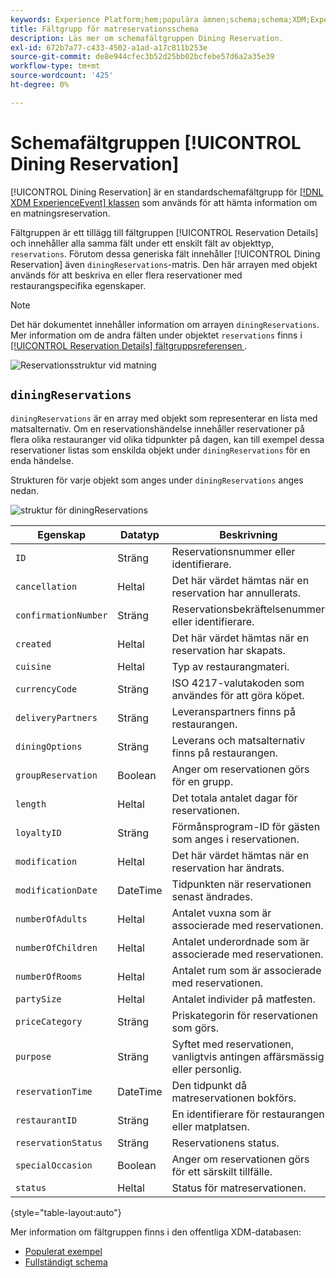 ```yaml
---
keywords: Experience Platform;hem;populära ämnen;schema;schema;XDM;ExperienceEvent;fields;schemas;Schema design;field group;field group;reservation;matning;
title: Fältgrupp för matreservationsschema
description: Läs mer om schemafältgruppen Dining Reservation.
exl-id: 672b7a77-c433-4502-a1ad-a17c811b253e
source-git-commit: de8e944cfec3b52d25bb02bcfebe57d6a2a35e39
workflow-type: tm+mt
source-wordcount: '425'
ht-degree: 0%

---
```


# Schemafältgruppen [!UICONTROL Dining Reservation]

[!UICONTROL Dining Reservation] är en standardschemafältgrupp för [[!DNL XDM ExperienceEvent] klassen](../../classes/experienceevent.md) som används för att hämta information om en matningsreservation.

Fältgruppen är ett tillägg till fältgruppen [!UICONTROL Reservation Details] och innehåller alla samma fält under ett enskilt fält av objekttyp, `reservations`. Förutom dessa generiska fält innehåller [!UICONTROL Dining Reservation] även `diningReservations`-matris. Den här arrayen med objekt används för att beskriva en eller flera reservationer med restaurangspecifika egenskaper.

>[!NOTE]
>
>Det här dokumentet innehåller information om arrayen `diningReservations`. Mer information om de andra fälten under objektet `reservations` finns i [[!UICONTROL Reservation Details] fältgruppsreferensen &#x200B;](./reservation-details.md).

![Reservationsstruktur vid matning](../../images/field-groups/dining-reservation/structure.png)

## `diningReservations`

`diningReservations` är en array med objekt som representerar en lista med matsalternativ. Om en reservationshändelse innehåller reservationer på flera olika restauranger vid olika tidpunkter på dagen, kan till exempel dessa reservationer listas som enskilda objekt under `diningReservations` för en enda händelse.

Strukturen för varje objekt som anges under `diningReservations` anges nedan.

![struktur för diningReservations](../../images/field-groups/dining-reservation/diningReservations.png)

| Egenskap | Datatyp | Beskrivning |
| --- | --- | --- |
| `ID` | Sträng | Reservationsnummer eller identifierare. |
| `cancellation` | Heltal | Det här värdet hämtas när en reservation har annullerats. |
| `confirmationNumber` | Sträng | Reservationsbekräftelsenummer eller identifierare. |
| `created` | Heltal | Det här värdet hämtas när en reservation har skapats. |
| `cuisine` | Heltal | Typ av restaurangmateri. |
| `currencyCode` | Sträng | ISO 4217-valutakoden som användes för att göra köpet. |
| `deliveryPartners` | Sträng | Leveranspartners finns på restaurangen. |
| `diningOptions` | Sträng | Leverans och matsalternativ finns på restaurangen. |
| `groupReservation` | Boolean | Anger om reservationen görs för en grupp. |
| `length` | Heltal | Det totala antalet dagar för reservationen. |
| `loyaltyID` | Sträng | Förmånsprogram-ID för gästen som anges i reservationen. |
| `modification` | Heltal | Det här värdet hämtas när en reservation har ändrats. |
| `modificationDate` | DateTime | Tidpunkten när reservationen senast ändrades. |
| `numberOfAdults` | Heltal | Antalet vuxna som är associerade med reservationen. |
| `numberOfChildren` | Heltal | Antalet underordnade som är associerade med reservationen. |
| `numberOfRooms` | Heltal | Antalet rum som är associerade med reservationen. |
| `partySize` | Heltal | Antalet individer på matfesten. |
| `priceCategory` | Sträng | Priskategorin för reservationen som görs. |
| `purpose` | Sträng | Syftet med reservationen, vanligtvis antingen affärsmässig eller personlig. |
| `reservationTime` | DateTime | Den tidpunkt då matreservationen bokförs. |
| `restaurantID` | Sträng | En identifierare för restaurangen eller matplatsen. |
| `reservationStatus` | Sträng | Reservationens status. |
| `specialOccasion` | Boolean | Anger om reservationen görs för ett särskilt tillfälle. |
| `status` | Heltal | Status för matreservationen. |

{style="table-layout:auto"}

Mer information om fältgruppen finns i den offentliga XDM-databasen:

* [Populerat exempel](https://github.com/adobe/xdm/blob/master/components/fieldgroups/experience-event/industry-verticals/experienceevent-dining-reservation.example.1.json)
* [Fullständigt schema](https://github.com/adobe/xdm/blob/master/components/fieldgroups/experience-event/industry-verticals/experienceevent-dining-reservation.schema.json)
